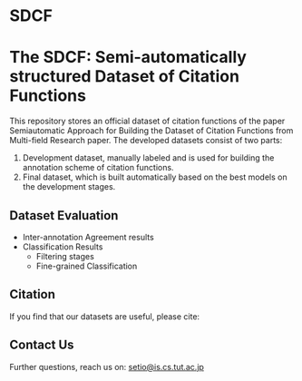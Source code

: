 # SDCF
# The SDCF: Semi-automatically structured Dataset of Citation Functions #

This repository stores an official dataset of citation functions of the paper <link>Semiautomatic Approach for Building the Dataset of Citation Functions from Multi-field Research paper</link>. The developed datasets consist of two parts: 
1. Development dataset, manually labeled and is used for building the annotation scheme of citation functions.
2. Final dataset, which is built automatically based on the best models on the development stages.

## Dataset Evaluation ## 
* Inter-annotation Agreement results 
* Classification Results 
  * Filtering stages 
  * Fine-grained Classification 

## Citation ## 
If you find that our datasets are useful, please cite:

 

## Contact Us ##
Further questions, reach us on: setio@is.cs.tut.ac.jp   
